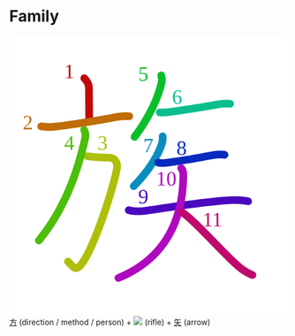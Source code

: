 # Family
![65cf](Kanji/kanji-colorize/65cf.svg)
[方](Kanji/kanji-dict/方.md) (direction / method / person) + ![](http://www.kanjidamage.com/assets/radsmall/rifle-e2b6a06c4ee9429c69c3f18b8d178c6017524c4332e82423253fa363927c149c.jpg) (rifle) + [矢](Kanji/kanji-dict/矢.md) (arrow)